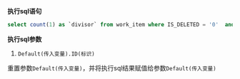 <p class="panel-title"><b>执行sql语句</b></p>

```sql
select count(1) as `divisor` from work_item where IS_DELETED = '0'  and PROJECT_ID = ?
```

<p class="panel-title"><b>执行sql参数</b></p>

1. `Default(传入变量).ID(标识)`

重置参数`Default(传入变量)`，并将执行sql结果赋值给参数`Default(传入变量)`
